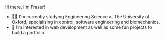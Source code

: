Hi there, I'm Fraser!

- 🧑‍🔬 I'm currently studying Engineering Science at The University of Oxford, specialising in control, software engineering and biomechanics.
- 👀 I’m interested in web development as well as some fun projects to build a portfolio.

<!---
fraser148/fraser148 is a ✨ special ✨ repository because its `README.md` (this file) appears on your GitHub profile.
You can click the Preview link to take a look at your changes.
--->
